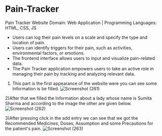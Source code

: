 # Pain-Tracker

Pain Tracker Website 
Domain: Web Application | Programming Languages: HTML, CSS, JS
* Users can log their pain levels on a scale and specify the type and location of pain.
* Users can identify triggers for their pain, such as activities, environmental factors, or
emotions.
* The frontend interface allows users to input and visualize pain-related data.
* The Pain Tracker application empowers users to take an active role in managing their pain by
tracking and analyzing relevant data.




1) This part is the first appearance of the website were you can see some Information is be filled.
![Screenshot (261)](https://github.com/ripusci123/Pain-Tracker/assets/78871944/6cf80ff6-401b-4687-ba58-71d37f1a789c)



2)After that we filled the Information about a lady whose name is Sumita Sharma and according to the image the other are given below.
![Screenshot (262)](https://github.com/ripusci123/Pain-Tracker/assets/78871944/2d59df3b-b946-4bfb-83d5-974d05d17ee9)



3)After pressing click in the add entry we can see that we got the Recommended Medicines, Doses, Assumption and some Precautions for the patient's pain.
![Screenshot (263)](https://github.com/ripusci123/Pain-Tracker/assets/78871944/65c84247-39ab-446f-b099-17dcfe68fa62)



